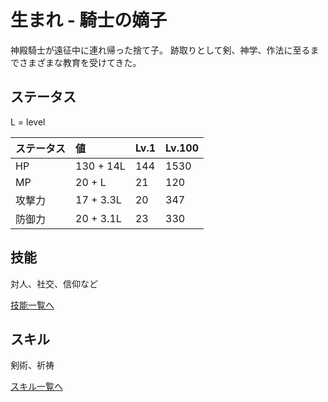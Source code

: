 # 生まれ - 騎士の嫡子

神殿騎士が遠征中に連れ帰った捨て子。
跡取りとして剣、神学、作法に至るまでさまざまな教育を受けてきた。

## ステータス

L = level

|ステータス|値|Lv.1|Lv.100|
|:-|:-|:-|:-|
|HP|130 + 14L|144|1530|
|MP|20 + L|21|120|
|攻撃力|17 + 3.3L|20|347|
|防御力|20 + 3.1L|23|330|

## 技能

対人、社交、信仰など

[技能一覧へ](ability/keeper.md)

## スキル

剣術、祈祷

[スキル一覧へ](battle/skill/keeper.md)

## 

